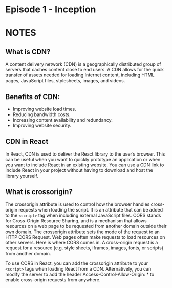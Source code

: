 # Episode 1 - Inception 
# NOTES
## What is CDN?
A content delivery network (CDN) is a geographically distributed group of servers that caches content close to end users. A CDN allows for the quick transfer of assets needed for loading Internet content, including HTML pages, JavaScript files, stylesheets, images, and videos.

## Benefits of CDN:
- Improving website load times.
- Reducing bandwidth costs.
- Increasing content availability and redundancy.
- Improving website security.

## CDN in React
In React, CDN is used to deliver the React library to the user’s browser. This can be useful when you want to quickly prototype an application or when you want to include React in an existing website. You can use a CDN link to include React in your project without having to download and host the library yourself.

## What is crossorigin?
The crossorigin attribute is used to control how the browser handles cross-origin requests when loading the script. It is an attribute that can be added to the ```<script>``` tag when including external JavaScript files. CORS stands for Cross-Origin Resource Sharing, and is a mechanism that allows resources on a web page to be requested from another domain outside their own domain. The crossorigin attribute sets the mode of the request to an HTTP CORS Request. Web pages often make requests to load resources on other servers. Here is where CORS comes in. A cross-origin request is a request for a resource (e.g. style sheets, iframes, images, fonts, or scripts) from another domain.

To use CORS in React, you can add the crossorigin attribute to your ```<script>``` tags when loading React from a CDN. Alternatively, you can modify the server to add the header Access-Control-Allow-Origin: * to enable cross-origin requests from anywhere.